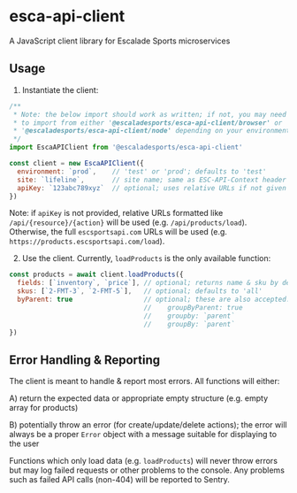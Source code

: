 # esca-api-client
A JavaScript client library for Escalade Sports microservices

## Usage

1) Instantiate the client:
```javascript
/**
 * Note: the below import should work as written; if not, you may need
 * to import from either '@escaladesports/esca-api-client/browser' or
 * '@escaladesports/esca-api-client/node' depending on your environment
 */
import EscaAPIClient from '@escaladesports/esca-api-client'

const client = new EscaAPIClient({
  environment: `prod`,    // 'test' or 'prod'; defaults to 'test'
  site: `lifeline`,       // site name; same as ESC-API-Context header
  apiKey: `123abc789xyz`  // optional; uses relative URLs if not given
})
```

Note: if `apiKey` is not provided, relative URLs formatted like `/api/{resource}/{action}` will be used (e.g. `/api/products/load`). Otherwise, the full `escsportsapi.com` URLs will be used (e.g. `https://products.escsportsapi.com/load`).

2) Use the client. Currently, `loadProducts` is the only available function:
```javascript
const products = await client.loadProducts({
  fields: [`inventory`, `price`], // optional; returns name & sku by default
  skus: [`2-FMT-3`, `2-FMT-5`],   // optional; defaults to 'all'
  byParent: true                  // optional; these are also accepted:
                                  //    groupByParent: true
                                  //    groupby: `parent`
                                  //    groupBy: `parent`
})
```

## Error Handling & Reporting

The client is meant to handle & report most errors. All functions will either:

A) return the expected data or appropriate empty structure (e.g. empty array for products)

B) potentially throw an error (for create/update/delete actions); the error will always be a proper `Error` object with a message suitable for displaying to the user

 Functions which only load data (e.g. `loadProducts`) will never throw errors but may log failed requests or other problems to the console. Any problems such as failed API calls (non-404) will be reported to Sentry.
